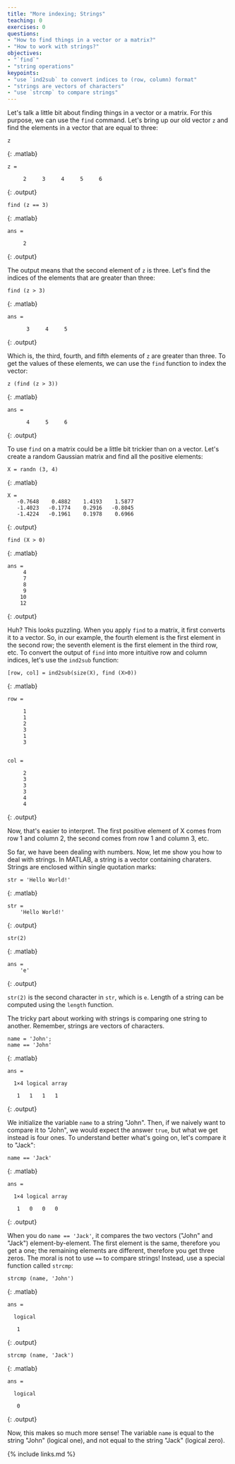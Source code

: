 ```yaml
---
title: "More indexing; Strings"
teaching: 0
exercises: 0
questions:
- "How to find things in a vector or a matrix?"
- "How to work with strings?"
objectives:
- "`find`"
- "string operations"
keypoints:
- "use `ind2sub` to convert indices to (row, column) format"
- "strings are vectors of characters"
- "use `strcmp` to compare strings"
---
```


Let's talk a little bit about finding things in a vector or a matrix. For this purpose, we can use the `find` command. Let's bring up our old vector `z` and find the elements in a vector that are equal to three: 

~~~
z
~~~
{: .matlab}

~~~
z =

     2     3     4     5     6
~~~
{: .output}

~~~
find (z == 3)
~~~
{: .matlab}

~~~
ans =

     2
~~~
{: .output}

The output means that the second element of `z` is three. Let's find the indices of the elements that are greater than three:

~~~
find (z > 3)
~~~
{: .matlab}

~~~
ans =

      3     4     5
~~~
{: .output}

Which is, the third, fourth, and fifth elements of `z` are greater than three. To get the values of these elements, we can use the `find` function to index the vector:

~~~
z (find (z > 3))
~~~
{: .matlab}

~~~
ans =

      4     5     6
~~~
{: .output}

To use `find` on a matrix could be a little bit trickier than on a vector. Let's create a random Gaussian matrix and find all the positive elements:

~~~
X = randn (3, 4)
~~~
{: .matlab}

~~~
X = 
   -0.7648    0.4882    1.4193    1.5877
   -1.4023   -0.1774    0.2916   -0.8045
   -1.4224   -0.1961    0.1978    0.6966
~~~
{: .output}

~~~
find (X > 0)
~~~
{: .matlab}

~~~
ans =
     4
     7
     8
     9
    10
    12
~~~
{: .output}

Huh? This looks puzzling. When you apply `find` to a matrix, it first converts it to a vector. So, in our example, the fourth element is the first element in the second row; the seventh element is the first element in the third row, etc. To convert the output of `find` into more intuitive row and column indices, let's use the `ind2sub` function:   

~~~
[row, col] = ind2sub(size(X), find (X>0))
~~~
{: .matlab}

~~~
row =

     1
     1
     2
     3
     1
     3


col =

     2
     3
     3
     3
     4
     4
~~~
{: .output}

Now, that's easier to interpret. The first positive element of X comes from row 1 and column 2, the second comes from row 1 and column 3, etc.

So far, we have been dealing with numbers. Now, let me show you how to deal with strings. In MATLAB, a string is a vector containing charaters. Strings are enclosed within single quotation marks:

~~~
str = 'Hello World!'
~~~
{: .matlab}

~~~
str =
    'Hello World!'
~~~
{: .output}

~~~
str(2)
~~~
{: .matlab}

~~~
ans =
    'e'
~~~
{: .output}

`str(2)` is the second character in `str`, which is `e`. Length of a string can be computed using the `length` function.

The tricky part about working with strings is comparing one string to another. Remember, strings are vectors of characters.


~~~
name = 'John';
name == 'John'
~~~
{: .matlab}

~~~
ans =

  1×4 logical array

   1   1   1   1
~~~
{: .output}

We initialize the variable `name` to a string "John". Then, if we naively want to compare it to "John", we would expect the answer `true`, but what we get instead is four ones. To understand better what's going on, let's compare it to "Jack":

~~~
name == 'Jack'
~~~
{: .matlab}

~~~
ans =

  1×4 logical array

   1   0   0   0
~~~
{: .output}

When you do `name == 'Jack'`, it compares the two vectors ("John" and "Jack") element-by-element. The first element is the same, therefore you get a one; the remaining elements are different, therefore you get three zeros. The moral is not to use `==` to compare strings! Instead, use a special function called `strcmp`:

~~~
strcmp (name, 'John')
~~~
{: .matlab}

~~~
ans =

  logical

   1
~~~   
{: .output}

~~~
strcmp (name, 'Jack')
~~~
{: .matlab}

~~~
ans =

  logical

   0
~~~
{: .output}

Now, this makes so much more sense! The variable `name` is equal to the string "John" (logical one), and not equal to the string "Jack" (logical zero).

{% include links.md %}

